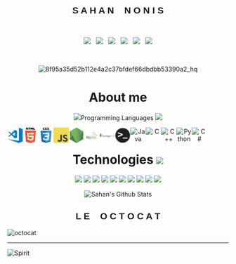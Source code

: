 
<!--
**sahannonis/SahanNonis** is a ✨ _special_ ✨ repository because its `README.md` (this file) appears on your GitHub profile.

Here are some ideas to get you started:

- 🔭 I’m currently working on ...
- 🌱 I’m currently learning ...
- 👯 I’m looking to collaborate on ...
- 🤔 I’m looking for help with ...
- 💬 Ask me about ...
- 📫 How to reach me: ...
- 😄 Pronouns: ...
- ⚡ Fun fact: ...
-->
<div align = "center">
    <h2><h2 style="text-align:center; font-family:Arial Black, Gadget, sans-serif">S A H A N &nbsp;&nbsp; N O N I S</h2></h2>

<br>
<p align="center"> 
  <a href="https://twitter.com/sahan_nonis"><img height="30" src="https://img.icons8.com/fluent/100/000000/twitter.png"></a>&nbsp;&nbsp;
  <a href="https://instagram.com/spirit_fenrir"><img height="30" src="https://img.icons8.com/fluent/48/000000/instagram-new.png"></a>&nbsp;&nbsp;
  <a href="https://www.linkedin.com/in/sahan-nonis-510433149/"><img height="30" src="https://img.icons8.com/color/48/000000/linkedin.png"></a>&nbsp;&nbsp;
  <a href="https://www.behance.net/sahannonis"><img height="30" src="https://img.icons8.com/color/48/000000/behance.png"></a>&nbsp;&nbsp;
  <a href="https://dribbble.com/sahannonis"><img height="30" src="https://img.icons8.com/color/64/000000/dribbble.png"></a>&nbsp;&nbsp;
  <a href="https://steamcommunity.com/id/spiritfenrir"><img height="30" src="https://img.icons8.com/fluent/48/000000/steam.png"></a>
</p>
<br>
<div align="center">

![8f95a35d52b112e4a2c37bfdef66dbdbb53390a2_hq](https://user-images.githubusercontent.com/34228337/90435952-78fdee80-e0ed-11ea-9e01-ae6d10ef0f83.gif)

</div>

# About me

<p>
   <img src="https://user-images.githubusercontent.com/34228337/90335316-cc8b1200-dff1-11ea-96df-a64e84407e6f.png>

  </p>
  <br>

# Programming Languages <img src="https://img.icons8.com/dusk/64/000000/visualization-skill.png"/>
<br>
<p align="center"><img align="left" alt="Visual Studio Code" width="35px" src="https://raw.githubusercontent.com/github/explore/80688e429a7d4ef2fca1e82350fe8e3517d3494d/topics/visual-studio-code/visual-studio-code.png" /> <img align="left" alt="HTML5" width="35px" src="https://raw.githubusercontent.com/github/explore/80688e429a7d4ef2fca1e82350fe8e3517d3494d/topics/html/html.png" /> <img align="left" alt="CSS3" width="35px" src="https://raw.githubusercontent.com/github/explore/80688e429a7d4ef2fca1e82350fe8e3517d3494d/topics/css/css.png" /> <img align="left" alt="JavaScript" width="35px" src="https://raw.githubusercontent.com/github/explore/80688e429a7d4ef2fca1e82350fe8e3517d3494d/topics/javascript/javascript.png" /> <img align="left" alt="Node.js" width="35px" src="https://raw.githubusercontent.com/github/explore/80688e429a7d4ef2fca1e82350fe8e3517d3494d/topics/nodejs/nodejs.png" /> <img align="left" alt="MySQL" width="35px" src="https://raw.githubusercontent.com/github/explore/80688e429a7d4ef2fca1e82350fe8e3517d3494d/topics/mysql/mysql.png" /> <img align="left" alt="MongoDB" width="35px" src="https://raw.githubusercontent.com/github/explore/80688e429a7d4ef2fca1e82350fe8e3517d3494d/topics/mongodb/mongodb.png" /> <img align="left" alt="Terminal" width="35px" src="https://raw.githubusercontent.com/github/explore/80688e429a7d4ef2fca1e82350fe8e3517d3494d/topics/terminal/terminal.png" /> <img align="left" alt="Java" width="35px" src="https://img.icons8.com/color/48/000000/java-coffee-cup-logo.png"/> <img align="left" alt="C" width="35px" src="https://img.icons8.com/color/48/000000/c-programming.png"/> <img align="left" alt="C++" width="35px" src="https://img.icons8.com/color/48/000000/c-plus-plus-logo.png"/> <img align="left" alt="Python" width="35px" src="https://img.icons8.com/color/48/000000/python.png"/> <img align="left" alt="C#" width="35px" src="https://img.icons8.com/color/48/000000/c-sharp-logo-2.png"/>
</p>
<br>


# Technologies <img src="https://img.icons8.com/color/48/000000/modern-art.png"/>
 ![](https://img.shields.io/badge/Unreal_Engine-4?style=for-the-badge&logo=Unreal-Engine&logoColor=white&color=000000) ![](https://img.shields.io/badge/WordPress-informational?style=for-the-badge&logo=wordpress&logoColor=white&color=ADD8E6)   ![](https://img.shields.io/badge/Visual-Studio-informational?style=for-the-badge&logo=visual-studio&logoColor=white&color=800080) ![](https://img.shields.io/badge/VS-Code-informational?style=for-the-badge&logo=visual-studio&logoColor=white&color=800080)  ![](https://img.shields.io/badge/Android-Studio-informational?style=for-the-badge&logo=android&logoColor=white&color=2bbc8a)  ![](https://img.shields.io/badge/Adobe-Photoshop-informational?style=for-the-badge&logo=adobe&logoColor=white&color=FF0000) ![](https://img.shields.io/badge/Adobe-Illustrator-informational?style=for-the-badge&logo=adobe&logoColor=white&color=FF4500) ![](https://img.shields.io/badge/Adobe-PremierePro-informational?style=for-the-badge&logo=adobe&logoColor=white&color=800080) ![](https://img.shields.io/badge/Sony-Vegas-informational?style=for-the-badge&logo=moo&logoColor=white&color=0000A0) ![](https://img.shields.io/badge/Apache-NetBeans-IDE?style=for-the-badge&logo=Apache-NetBeans-IDE&logoColor=white&color=C0C0C0) 
 
<img align="center" alt="Sahan's Github Stats" src="https://github-readme-stats.vercel.app/api?username=sahannonis&show_icons=true&hide_border=false&layout=compact&theme=dracula" />
</div>
<div align = "center">
    <h2><h2 style="text-align:center; font-family:Arial Black, Gadget, sans-serif">L E &nbsp;&nbsp; O C T O C A T</h2></h2>

</div>

![octocat](https://user-images.githubusercontent.com/34228337/90335316-cc8b1200-dff1-11ea-96df-a64e84407e6f.png)

<hr>

![Spirit](https://user-images.githubusercontent.com/34228337/90333181-5088ce00-dfe1-11ea-868e-906ca0995a11.png)
